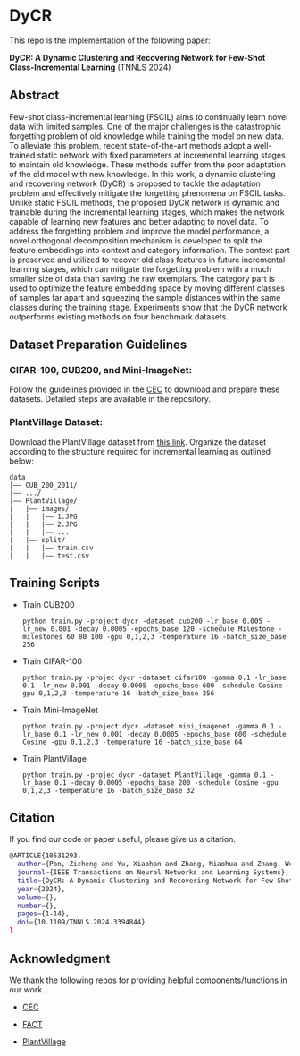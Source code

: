 # DyCR
This repo is the implementation of the following paper:

**DyCR: A Dynamic Clustering and Recovering Network for Few-Shot Class-Incremental Learning** (TNNLS 2024)

## Abstract
Few-shot class-incremental learning (FSCIL) aims to continually learn novel data with limited samples. One of the major challenges is the catastrophic forgetting problem of old knowledge while training the model on new data. To alleviate this problem, recent state-of-the-art methods adopt a well-trained static network with fixed parameters at incremental learning stages to maintain old knowledge. These methods suffer from the poor adaptation of the old model with new knowledge. In this work, a dynamic clustering and recovering network (DyCR) is proposed to tackle the adaptation problem and effectively mitigate the forgetting phenomena on FSCIL tasks. Unlike static FSCIL methods, the proposed DyCR network is dynamic and trainable during the incremental learning stages, which makes the network capable of learning new features and better adapting to novel data. To address the forgetting problem and improve the model performance, a novel orthogonal decomposition mechanism is developed to split the feature embeddings into context and category information. The context part is preserved and utilized to recover old class features in future incremental learning stages, which can mitigate the forgetting problem with a much smaller size of data than saving the raw exemplars. The category part is used to optimize the feature embedding space by moving different classes of samples far apart and squeezing the sample distances within the same classes during the training stage. Experiments show that the DyCR network outperforms existing methods on four benchmark datasets.

## Dataset Preparation Guidelines

### CIFAR-100, CUB200, and Mini-ImageNet:
Follow the guidelines provided in the [CEC](https://github.com/icoz69/CEC-CVPR2021) to download and prepare these datasets. Detailed steps are available in the repository.

### PlantVillage Dataset:
Download the PlantVillage dataset from [this link](https://github.com/spMohanty/PlantVillage-Dataset/tree/master/raw/color). Organize the dataset according to the structure required for incremental learning as outlined below:

```
data
|–– CUB_200_2011/
|–– .../
|–– PlantVillage/
|   |–– images/
|   |   |–– 1.JPG
|   |   |–– 2.JPG
|   |   |–– ...
|   |–– split/
|   |   |–– train.csv
|   |   |–– test.csv
```

## Training Scripts

- Train CUB200

    ```
    python train.py -project dycr -dataset cub200 -lr_base 0.005 -lr_new 0.001 -decay 0.0005 -epochs_base 120 -schedule Milestone -milestones 60 80 100 -gpu 0,1,2,3 -temperature 16 -batch_size_base 256
    ```
- Train CIFAR-100
    ```
    python train.py -projec dycr -dataset cifar100 -gamma 0.1 -lr_base 0.1 -lr_new 0.001 -decay 0.0005 -epochs_base 600 -schedule Cosine -gpu 0,1,2,3 -temperature 16 -batch_size_base 256
    ```
- Train Mini-ImageNet
    ```
    python train.py -project dycr -dataset mini_imagenet -gamma 0.1 -lr_base 0.1 -lr_new 0.001 -decay 0.0005 -epochs_base 600 -schedule Cosine -gpu 0,1,2,3 -temperature 16 -batch_size_base 64
    ```
- Train PlantVillage
    ```
    python train.py -projec dycr -dataset PlantVillage -gamma 0.1 -lr_base 0.1 -decay 0.0005 -epochs_base 200 -schedule Cosine -gpu 0,1,2,3 -temperature 16 -batch_size_base 32
    ```

## Citation
If you find our code or paper useful, please give us a citation.
```bash
@ARTICLE{10531293,
  author={Pan, Zicheng and Yu, Xiaohan and Zhang, Miaohua and Zhang, Weichuan and Gao, Yongsheng},
  journal={IEEE Transactions on Neural Networks and Learning Systems}, 
  title={DyCR: A Dynamic Clustering and Recovering Network for Few-Shot Class-Incremental Learning}, 
  year={2024},
  volume={},
  number={},
  pages={1-14},
  doi={10.1109/TNNLS.2024.3394844}
}
```

## Acknowledgment
We thank the following repos for providing helpful components/functions in our work.

- [CEC](https://github.com/icoz69/CEC-CVPR2021)

- [FACT](https://github.com/zhoudw-zdw/CVPR22-Fact)

- [PlantVillage](https://github.com/spMohanty/PlantVillage-Dataset/tree/master)
